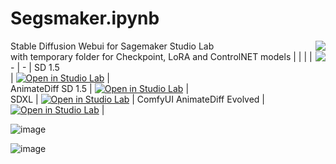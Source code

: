 # Segsmaker.ipynb 
Stable Diffusion Webui for Sagemaker Studio Lab [<img align="right" src="https://api.visitorbadge.io/api/visitors?path=https%3A%2F%2Fgithub.com%2Fpantat88%2Fsegsmaker&label=Visitors&countColor=%232ccce4&style=flat">](https://visitorbadge.io/status?path=https%3A%2F%2Fgithub.com%2Fpantat88%2Fsegsmaker)<br />[<img align="right" src="https://img.shields.io/badge/Support%20me%20on%20Ko--fi-F16061?logo=ko-fi&logoColor=white&style=flat">](https://ko-fi.com/gutris1)
with temporary folder for Checkpoint, LoRA and ControlNET models 
| | |
| - | - |
SD 1.5 <br /> | [![Open in Studio Lab](https://studiolab.sagemaker.aws/studiolab.svg)](https://studiolab.sagemaker.aws/import/github/pantat88/segsmaker/blob/main/Segsmaker.ipynb) |  
AnimateDiff SD 1.5 | [![Open in Studio Lab](https://studiolab.sagemaker.aws/studiolab.svg)](https://studiolab.sagemaker.aws/import/github/pantat88/segsmaker/blob/main/Segsmaker_AnimateDiff_SD1.5.ipynb) |  
SDXL | [![Open in Studio Lab](https://studiolab.sagemaker.aws/studiolab.svg)](https://studiolab.sagemaker.aws/import/github/pantat88/segsmaker/blob/main/Segsmaker_SDXL.ipynb) | 
ComfyUI AnimateDiff Evolved | [![Open in Studio Lab](https://studiolab.sagemaker.aws/studiolab.svg)](https://studiolab.sagemaker.aws/import/github/pantat88/segsmaker/blob/main/Segsmaker_ComfyUI.ipynb) | 

![image](https://github.com/pantat88/segsmaker/assets/132797949/a6b2a019-9ea0-413c-aba7-9ecaf120c66a)

![image](https://github.com/pantat88/segsmaker/assets/132797949/acc8e533-2a71-4be9-b8ce-d0dd992f9970)
